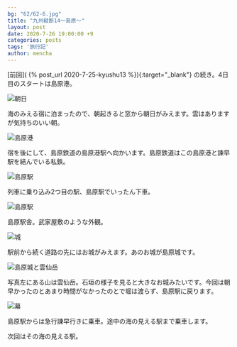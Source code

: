 ```yaml
---
bg: "62/62-6.jpg"
title: "九州縦断14～島原～"
layout: post
date: 2020-7-26 19:00:00 +9
categories: posts
tags: '旅行記'
author: mencha
---
```


[前回]( {% post_url 2020-7-25-kyushu13 %}){:target="_blank"} の続き。4日目のスタートは島原港。

![朝日](https://drive.google.com/uc?export=view&id=1ywJ26-KnYkgh8clFfj2CwqfX1gTKmR5X)
<!--more-->
海のみえる宿に泊まったので、朝起きると窓から朝日がみえます。雲はありますが気持ちのいい朝。

![島原港](https://drive.google.com/uc?export=view&id=1WeHQVKDq6OFE95FAVQfk5PaQkAydjw9D)

宿を後にして、島原鉄道の島原港駅へ向かいます。島原鉄道はこの島原港と諫早駅を結んでいる私鉄。

![島原駅](https://drive.google.com/uc?export=view&id=181d_4kER5LGIIeDYrzP0idNJdQIonss4)

列車に乗り込み2つ目の駅、島原駅でいったん下車。

![島原駅](https://drive.google.com/uc?export=view&id=1SDi0vcToxIzElziytPxGoSLTqPdmheTH)

島原駅舎。武家屋敷のような外観。

![城](https://drive.google.com/uc?export=view&id=1uL-2Q3yHK_D5mAD1_9kppoLspF-9Gdf2)

駅前から続く道路の先にはお城がみえます。あのお城が島原城です。

![島原城と雲仙岳](https://drive.google.com/uc?export=view&id=1eyNX84HvCyV5y5FBD-WuKdTtCSrHi2IW)

写真左にある山は雲仙岳。石垣の様子を見ると大きなお城みたいです。今回は朝早かったのとあまり時間がなかったのとで堀は渡らず、島原駅に戻ります。

![幕](https://drive.google.com/uc?export=view&id=1iOc5SLQZT3tgOlH_78rcpeyQBwoK1Y_R)

島原駅からは急行諫早行きに乗車。途中の海の見える駅まで乗車します。

次回はその海の見える駅。